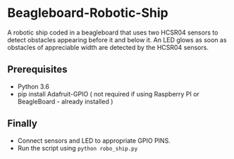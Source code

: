 # Beagleboard-Robotic-Ship

A robotic ship coded in a beagleboard that uses two HCSR04 sensors to detect obstacles appearing before it and below it. An LED glows as soon as obstacles of appreciable width are detected by the HCSR04 sensors.

## Prerequisites

  - Python 3.6
  - pip install Adafruit-GPIO ( not required if using Raspberry PI or BeagleBoard - already installed )
  
## Finally

   - Connect sensors and LED to appropriate GPIO PINS.
   - Run the script using `python robo_ship.py`
   

